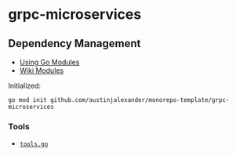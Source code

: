 # grpc-microservices

## Dependency Management

- [Using Go Modules](https://blog.golang.org/using-go-modules)
- [Wiki Modules](https://github.com/golang/go/wiki/Modules)

Initialized:

```shell
go mod init github.com/austinjalexander/monorepo-template/grpc-microservices
```

### Tools

- [`tools.go`](https://github.com/golang/go/wiki/Modules#how-can-i-track-tool-dependencies-for-a-module)
